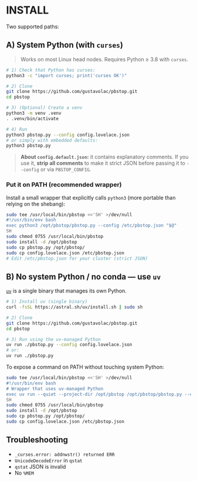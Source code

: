# INSTALL

Two supported paths:

## A) System Python (with `curses`)

> Works on most Linux head nodes. Requires Python ≥ 3.8 with `curses`.

```bash
# 1) Check that Python has curses:
python3 -c "import curses; print('curses OK')"

# 2) Clone
git clone https://github.com/gustavolac/pbstop.git
cd pbstop

# 3) (Optional) Create a venv
python3 -m venv .venv
. .venv/bin/activate

# 4) Run
python3 pbstop.py --config config.lovelace.json
# or simply with embedded defaults:
python3 pbstop.py
```

> **About `config.default.json`:** it contains explanatory comments. If you use it, **strip all comments** to make it strict JSON before passing it to `--config` or via `PBSTOP_CONFIG`.

### Put it on PATH (recommended wrapper)

Install a small wrapper that explicitly calls `python3` (more portable than relying on the shebang):

```bash
sudo tee /usr/local/bin/pbstop <<'SH' >/dev/null
#!/usr/bin/env bash
exec python3 /opt/pbstop/pbstop.py --config /etc/pbstop.json "$@"
SH
sudo chmod 0755 /usr/local/bin/pbstop
sudo install -d /opt/pbstop
sudo cp pbstop.py /opt/pbstop/
sudo cp config.lovelace.json /etc/pbstop.json
# Edit /etc/pbstop.json for your cluster (strict JSON)
```

## B) No system Python / no conda — use `uv`

[`uv`](https://github.com/astral-sh/uv) is a single binary that manages its own Python.

```bash
# 1) Install uv (single binary)
curl -fsSL https://astral.sh/uv/install.sh | sudo sh

# 2) Clone
git clone https://github.com/gustavolac/pbstop.git
cd pbstop

# 3) Run using the uv-managed Python
uv run ./pbstop.py --config config.lovelace.json
# or:
uv run ./pbstop.py
```

To expose a command on PATH without touching system Python:

```bash
sudo tee /usr/local/bin/pbstop <<'SH' >/dev/null
#!/usr/bin/env bash
# Wrapper that uses uv-managed Python
exec uv run --quiet --project-dir /opt/pbstop /opt/pbstop/pbstop.py --config /etc/pbstop.json "$@"
SH
sudo chmod 0755 /usr/local/bin/pbstop
sudo install -d /opt/pbstop
sudo cp pbstop.py /opt/pbstop/
sudo cp config.lovelace.json /etc/pbstop.json
```

## Troubleshooting

- `_curses.error: addnwstr() returned ERR`  
- `UnicodeDecodeError` in `qstat`  
- `qstat` JSON is invalid  
- No `%MEM`  

